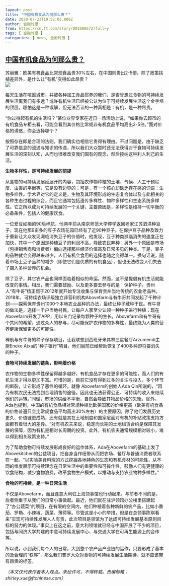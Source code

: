 ```yaml
---
layout: post
title: "中国有机食品为何那么贵？"
date: 2020-07-23T19:52:03.000Z
author: 金融时报
from: https://cn.ft.com/story/001088672?full=y
tags: [ 金融时报 ]
categories: [ news, 金融时报 ]
---
```

<!--1595533923000-->
[中国有机食品为何那么贵？](https://cn.ft.com/story/001088672?full=y)
------

<div>
<div></div><div class="story-lead">苏丽雅：欧美有机食品比常规食品贵30%左右，在中国则贵出2-5倍。除了政策扶植差异外，是什么让“有机”变得如此昂贵？</div><div class=" story-image image"><img src="https://thumbor.ftacademy.cn/unsafe/1340x754/https://thumbor.ftacademy.cn/unsafe/picture/1/000097871_piclink.jpg"></div><div class="story-body"><div id="story-body-container"><p>每天生活在喧嚣城市、并被各种加工食品惯养的我们，是否曾想过食物的可持续发展生活离我们有多远？或许有机生活已经被公认为位于可持续发展生活这个金字塔的顶层。哪怕这是一种误解，但无法否认的一种真相是：有机，是一种昂贵。</p><p>“你过得起有机的生活吗？”某位业界专家在近日一场活动上说，“如果你去超市的有机食品专柜去看，可能会看到其价格比常规非有机食品平均高出2-5倍。”面对价格的诱惑，你会选择哪个？</p><p>按照存在即是合理的法则，我们确实也相信它贵得有理由。不过问题是，由于缺乏了可靠信息的流通与知识的传递，所以我们大众暂时还无法获得对于食物可持续发展生活的深刻认知，从而也很难改变我们固有的观念，然后接纳这种利人利己的生活。</p><p><b>生物多样性，是可持续发展的前提</b></p><div  data-o-ads-name="mpu-middle1" class="o-ads in-article-advert" data-o-ads-formats-default="false"  data-o-ads-formats-small="FtcMobileMpu"  data-o-ads-formats-medium="FtcMpu" data-o-ads-formats-large="FtcMpu" data-o-ads-formats-extra="FtcMpu" data-o-ads-targeting="cnpos=middle1;" data-cy='[{"devices":["PC","iPhoneWeb","AndroidWeb","iPhoneApp","AndroidApp"],"pattern":"MPU","position":"Middle1","container":"mpuInStory"}]'></div><p>从食物的可持续发展延展开的内容，包括农作物种植的土壤、气候、人工干预程度、虫害的平衡等，它是没有边界的；可是，有一个核心却缺乏存在感的词语：生物多样性。学术界对它的定义是，生物及其环境形成的生态复合体以及与此相关的各种生态过程的综合，而且它通常包括遗传多样性、物种多样性和生态系统多样性。它之所以成为可持续发展的一个关键，主要原因是，多样性是维持一切平衡的必备条件，包括人的健康饮食。</p><p>一位爱豆如痴的90后梓航，他两年前从南京师范大学停学返回老家江苏泗洪种豆子，现在他那9亩多的豆子农场花园已经有了近90种豆子。在保护豆子品种及致力于重新让大众发现濒临消失豆子的价值时，他发现，豆子种类濒临消失的速度正在加快，其中一个原因是种植豆子的利润不高，导致农民弃种；另外一个原因是市场（包括销售商和消费者）偏向选择那些经济价值高及日常多见的种类。于是，豆子的品种就会变得越来越少，人们有机会食用的选择也随之变得单一。换句话说，随着市场上豆子品种的减少（即使它们是优质的有机食品），但也无法改变人们失去了摄入多种营养的机会。</p><p>除了豆子，其它农产品也同样面临着相似的命运。然而，这不是提倡有机生活就能改变的事情。相反，我们需要鼓励、以及更多要去参与的是：保护种子。贵州人“有牛哥”杨正熙于2012年就开始专注收集与保育贵州当地传统的农业老品种。2018年，可持续农场评级独立非营利机构Abovefarm与有牛哥共同发起了千种计划——探索保育贵州1000个本地农业品种的办法，最终让种子藏种于民。有牛哥的做法是，选择一千户当地村民，让每户人家至少认领一种种子进行种植；现在Abovefarm开发了APP，用以专门记录每颗种子的生长。Abovefarm和有牛哥有个共同的希望，通过众人的参与，尽可能保护农作物的多样性，最终能为人类的营养健康保留更多的可能性。</p><p>梓航与有牛哥的种子保存项目，让我联想到西班牙米其林三星餐厅Arzumendi主厨Eneko Atxa的“种子银行”项目，他们目前已经帮助恢复了400多种即将要消失的种子。</p><p><b>食物可持续发展的链条，影响着价格</b></p><p>农作物的生物多样性保留得越多越好，有机食品才存在更多的可能性，而人们的有机生活才得以更加丰富。可惜的是，目前它没有得到过多的关注与投入，多个环节的断裂，让它形成了恶性的循环。就像 Abovefarm的创始人Ada Qin所说的，“因为有机农民无法找到合理销售的途径，因此也无法获得公正、可持续的收入来继续他们的运转。”同理，市场的供给不平衡，自然会导致其物品价格的失衡。除外，Ada也提到，中国的有机食品相对常规种植比欧美国家的价格更高（欧美有机食品的价格普遍只会比常规食品平均高出30%左右）的主要原因，除了他们发展历史更久、价值链更成熟，还有就是其在土地制度和国家层面对有机的补贴政策支持方面都有着很大的差异。“对有机农夫来说，稳定而长期的土地租赁合约是保障其发展的保障，因为有机是相对长周期的投资。此外，有机农夫通常规模相对较小，难以得到相关政策支持。”</p><div data-o-ads-name="mpu-middle2" class="o-ads in-article-advert" data-o-ads-formats-default="false"  data-o-ads-formats-small="FtcMobileMpu"  data-o-ads-formats-medium="false" data-o-ads-formats-large="false" data-o-ads-formats-extra="false" data-o-ads-targeting="cnpos=middle2;" data-cy='[{"devices":["iPhoneWeb","AndroidWeb","iPhoneApp","AndroidApp"],"pattern":"MPU","position":"Middle2","container":"mpuInStory"}]'></div><p>为了帮助食物可持续发展形成良好的运作体系，Ada在Abovefarm的基础上发了Abovekitchen的公益项目，把自身当作纽带从而把农场、餐厅与普通消费者联系在一起。“以实验美食料理的方式挖掘各地特色的生态和有机食材的可能性，从不同的维度展示可持续理念在日常生活中的重要性和可操作性，鼓励人们有更健康的饮食结构，减少食物浪费，改革食物生产模式，以推动与支持农业物种多样性。”</p><p><b>食物的可持续，是一种日常生活</b></p><p>不仅是Abovefarm，而且连意大利驻上海领事馆也行动起来。与前者不同的是，后者侧重于从我们的日常小事做起。最近，他们就在驻沪领馆办公楼里搭建起了“办公蔬菜”的项目，在有限的空间内，他们种植着各种新鲜的农产品，比如小番茄、罗勒、小辣椒、蔬菜、薄荷等。尽管这是小小的举措，但是在总领事陈琪看来“实现可持续性发展人人有责，此次项目是领馆为了达成可持续发展基本原则目标的努力的体现。”事实上在这之前，意大利领馆就已经与中国开展了不少的项目，包括与同济大学共建的中意可持续发展中心、与交通大学在可再生能源上的合作等。</p><p>所以说，小到我们每个人的日常，大到整个农产品产业链的运作，只要形成了基本的及合理的“秩序”，那么我们普罗大众对食物的可持续发展生活期待，就不应该带有昂贵的标签。</p><p><i>（本文仅代表作者本人观点。未经许可，不得转载。责编邮箱：shirley.xue@ftchinese.com）</i></p></div><div class="clearfloat"></div></div>
</div>
